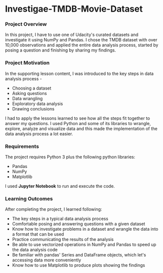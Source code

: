 # Investigae-TMDB-Movie-Dataset

### Project Overview
In this project, I have to use one of Udacity's curated datasets and investigate it using NumPy and Pandas. I chose the TMDB dataset with over 10,000 observations and applied the entire data analysis process, started by posing a question and finishing by sharing my findings. 

### Project Motivation
In the supporting lesson content, I was introduced to the key steps in data analysis process - 
- Choosing a dataset
- Asking questions
- Data wrangling
- Exploratory data analysis
- Drawing conclusions

I had to apply the lessons learned to see how all the steps fit together to answer my questions. I used Python and some of its libraries to wrangle, explore, analyze and visualize data and this made the implementation of the data analysis process a lot easier.

### Requirements
The project requires Python 3 plus the following python libraries:

- Pandas
- NumPy
- Matplotlib

I used **Jupyter Notebook** to run and execute the code. 

### Learning Outcomes

After completing the project, I learned following:

- The key steps in a typical data analysis process
- Comfortable posing and answering questions with a given dataset
- Know how to investigate problems in a dataset and wrangle the data into a format that can be used
- Practice communicating the results of the analysis
- Be able to use vectorized operations in NumPy and Pandas to speed up the data analysis code
- Be familiar with pandas' Series and DataFrame objects, which let's accessing data more conveniently
- Know how to use Matplotlib to produce plots showing the findings
